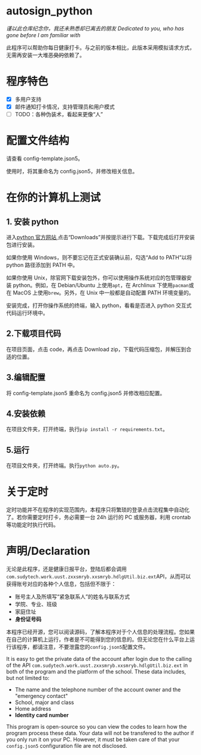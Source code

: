 # autosign_python

*谨以此仓库纪念你，我还未熟悉却已离去的朋友*
*Dedicated to you, who has gone before I am familiar with*

此程序可以帮助你每日健康打卡。与之前的版本相比，此版本采用模拟请求方式，无需再安装一大堆<s>恶臭的</s>依赖了。

# 程序特色

- [x] 多用户支持
- [x] 邮件通知打卡情况，支持管理员和用户模式
- [ ] TODO：各种伪装术，看起来更像“人”

# 配置文件结构

请查看 config-template.json5。

使用时，将其重命名为 config.json5，并修改相关信息。

# 在你的计算机上测试

## 1. 安装 python

进入[python 官方网站](https://www.python.org/),点击“Downloads”并按提示进行下载。下载完成后打开安装包进行安装。

如果你使用 Windows，则不要忘记在正式安装确认前，勾选“Add to PATH”以将 python 路径添加到 PATH 中。

如果你使用 Unix，除官网下载安装包外，你可以使用操作系统对应的包管理器安装 python。例如，在 Debian/Ubuntu 上使用`apt`，在 Archlinux 下使用`pacman`或在 MacOS 上使用`brew`。另外，在 Unix 中一般都是自动配置 PATH 环境变量的。

安装完成，打开你操作系统的终端，输入 python，看看是否进入 python 交互式代码运行环境中。

## 2.下载项目代码

在项目页面，点击 code，再点击 Download zip，下载代码压缩包，并解压到合适的位置。

## 3.编辑配置

将 config-template.json5 重命名为 config.json5 并修改相应配置。

## 4.安装依赖

在项目文件夹，打开终端，执行`pip install -r requirements.txt`。

## 5.运行

在项目文件夹，打开终端。执行`python auto.py`。

# 关于定时

定时功能并不在程序的实现范围内，本程序只将繁琐的登录点击流程集中自动化了。若你需要定时打卡，务必需要一台 24h 运行的 PC 或服务器，利用 crontab 等功能定时执行代码。

# 声明/Declaration

无论是此程序，还是健康日报平台，登陆后都会调用`com.sudytech.work.uust.zxxsmryb.xxsmryb.hdlgUtil.biz.ext`API，从而可以获得账号对应的各种个人信息，包括但不限于：

- 账号主人及所填写“紧急联系人”的姓名与联系方式
- 学院、专业、班级
- 家庭住址
- **身份证号码**

本程序已经开源，您可以阅读源码，了解本程序对于个人信息的处理流程。您如果在自己的计算机上运行，作者是不可能得到您的信息的。但无论您在什么平台上运行该程序，都请注意，不要泄露您的`config.json5`配置文件。

It is easy to get the private data of the account after login due to the calling of the API `com.sudytech.work.uust.zxxsmryb.xxsmryb.hdlgUtil.biz.ext` in both of the program and the platform of the school. These data includes, but not limited to:

- The name and the telephone number of the account owner and the "emergency contact"
- School, major and class
- Home address
- **Identity card number**

This program is open-source so you can view the codes to learn how the program process these data. Your data will not be transfered to the author if you only run it on your PC. However, it must be taken care of that your `config.json5` configuration file are not disclosed.
